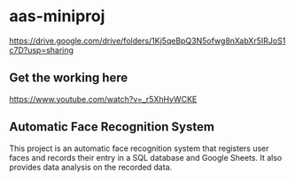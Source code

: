 # aas-miniproj
https://drive.google.com/drive/folders/1Kj5qeBpQ3N5ofwg8nXabXr5IRJoS1c7D?usp=sharing

## Get the working here
https://www.youtube.com/watch?v=_r5XhHyWCKE
## Automatic Face Recognition System
This project is an automatic face recognition system that registers user faces and records their entry in a SQL database and Google Sheets. It also provides data analysis on the recorded data.







